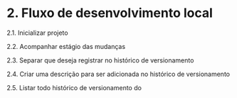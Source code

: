 # 2. Fluxo de desenvolvimento local

2.1. Inicializar projeto

2.2. Acompanhar estágio das mudanças

2.3. Separar que deseja registrar no histórico de versionamento

2.4. Criar uma descrição para ser adicionada no histórico de versionamento

2.5. Listar todo histórico de versionamento do